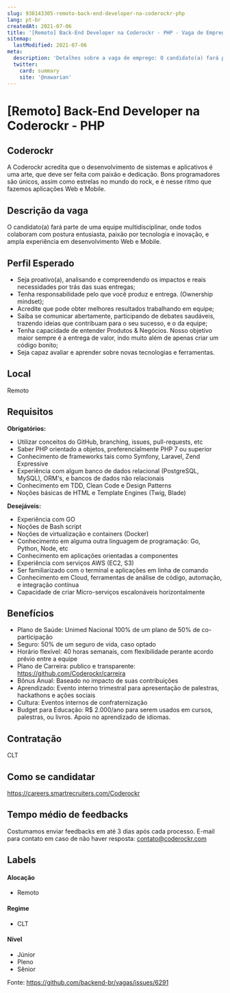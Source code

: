 ```yaml
---
slug: 938143305-remoto-back-end-developer-na-coderockr-php
lang: pt-br
createdAt: 2021-07-06
title: '[Remoto] Back-End Developer na Coderockr - PHP - Vaga de Emprego'
sitemap:
  lastModified: 2021-07-06
meta:
  description: 'Detalhes sobre a vaga de emprego: O candidato(a) fará parte de uma equipe multidisciplinar, onde todos colaboram com postura entusiasta, paixão por tecnologia e inovação, e ampla experiência em desenvolvimento Web e Mobile.'
  twitter:
    card: summary
    site: '@nawarian'
---
```


# [Remoto] Back-End Developer na Coderockr - PHP

## Coderockr
A Coderockr acredita que o desenvolvimento de sistemas e aplicativos é uma arte, que deve ser feita com paixão e dedicação. Bons programadores são únicos, assim como estrelas no mundo do rock, e é nesse ritmo que fazemos aplicações Web e Mobile.

## Descrição da vaga

O candidato(a) fará parte de uma equipe multidisciplinar, onde todos colaboram com postura entusiasta, paixão por tecnologia e inovação, e ampla experiência em desenvolvimento Web e Mobile.

## Perfil Esperado
- Seja proativo(a), analisando e compreendendo os impactos e reais necessidades por trás das suas entregas;
- Tenha responsabilidade pelo que você produz e entrega. (Ownership mindset);
- Acredite que pode obter melhores resultados trabalhando em equipe;
- Saiba se comunicar abertamente, participando de debates saudáveis, trazendo ideias que contribuam para o seu sucesso, e o da equipe;
- Tenha capacidade de entender Produtos & Negócios. Nosso objetivo maior sempre é a entrega de valor, indo muito além de apenas criar um código bonito;
- Seja capaz avaliar e aprender sobre novas tecnologias e ferramentas.

## Local
Remoto

## Requisitos

**Obrigatórios:**
- Utilizar conceitos do GitHub, branching, issues, pull-requests, etc
- Saber PHP orientado a objetos, preferencialmente PHP 7 ou superior
- Conhecimento de frameworks tais como Symfony, Laravel, Zend Expressive
- Experiência com algum banco de dados relacional (PostgreSQL, MySQL), ORM's, e bancos de dados não relacionais
- Conhecimento em TDD, Clean Code e Design Patterns
- Noções básicas de HTML e Template Engines (Twig, Blade)

**Desejáveis:**
- Experiência com GO
- Noções de Bash script
- Noções de virtualização e containers (Docker)
- Conhecimento em alguma outra linguagem de programação: Go, Python, Node, etc
- Conhecimento em aplicações orientadas a componentes
- Experiência com serviços AWS (EC2, S3)
- Ser familiarizado com o terminal e aplicações em linha de comando
- Conhecimento em Cloud, ferramentas de análise de código, automação, e integração contínua
- Capacidade de criar Micro-serviços escalonáveis horizontalmente

## Benefícios

- Plano de Saúde: Unimed Nacional 100% de um plano de 50% de co-participação
- Seguro: 50% de um seguro de vida, caso optado
- Horário flexível: 40 horas semanais, com flexibilidade perante acordo prévio entre a equipe
- Plano de Carreira: publico e transparente: https://github.com/Coderockr/carreira
- Bônus Anual: Baseado no impacto de suas contribuições
- Aprendizado: Evento interno trimestral para apresentação de palestras, hackathons e ações sociais
- Cultura: Eventos internos de confraternização
-  Budget para Educação: R$ 2.000/ano para serem usados em cursos, palestras, ou livros. Apoio no aprendizado de idiomas.

## Contratação

CLT

## Como se candidatar

https://careers.smartrecruiters.com/Coderockr

## Tempo médio de feedbacks

Costumamos enviar feedbacks em até 3 dias após cada processo.
E-mail para contato em caso de não haver resposta: contato@coderockr.com

## Labels

#### Alocação
- Remoto

#### Regime
- CLT

#### Nível
- Júnior
- Pleno
- Sênior




Fonte: https://github.com/backend-br/vagas/issues/6291